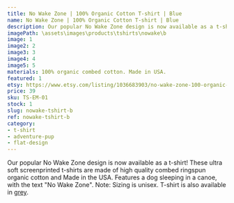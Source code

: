 ```yaml
---
title: No Wake Zone | 100% Organic Cotton T-shirt | Blue
name: No Wake Zone | 100% Organic Cotton T-shirt | Blue
description: Our popular No Wake Zone design is now available as a t-shirt! These ultra soft t-shirts are made of high quality combed ringspun organic cotton and Made in the USA. Features a dog sleeping in a canoe, with the text "No Wake Zone".
imagePath: \assets\images\products\tshirts\nowake\b
image: 1
image2: 2
image3: 3
image4: 4
image5: 5
materials: 100% organic combed cotton. Made in USA.
featured: 1
etsy: https://www.etsy.com/listing/1036683903/no-wake-zone-100-organic-cotton-unisex-t
price: 39
sku: TS-EM-01
stock: 1
slug: nowake-tshirt-b
ref: nowake-tshirt-b
category:
- t-shirt
- adventure-pup
- flat-design
---
```

Our popular No Wake Zone design is now available as a t-shirt! These ultra soft screenprinted t-shirts are made of high quality combed ringspun organic cotton and Made in the USA. Features a dog sleeping in a canoe, with the text "No Wake Zone". Note: Sizing is unisex. T-shirt is also available in <a href="/products/nowake-tshirt-g" title="No Wake Zone | 100% Organic Cotton T-shirt | Grey">grey</a>.
